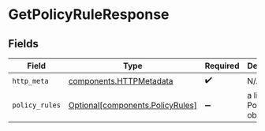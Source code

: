 # GetPolicyRuleResponse


## Fields

| Field                                                                      | Type                                                                       | Required                                                                   | Description                                                                |
| -------------------------------------------------------------------------- | -------------------------------------------------------------------------- | -------------------------------------------------------------------------- | -------------------------------------------------------------------------- |
| `http_meta`                                                                | [components.HTTPMetadata](../../models/components/httpmetadata.md)         | :heavy_check_mark:                                                         | N/A                                                                        |
| `policy_rules`                                                             | [Optional[components.PolicyRules]](../../models/components/policyrules.md) | :heavy_minus_sign:                                                         | a list of PolicyRule objects                                               |